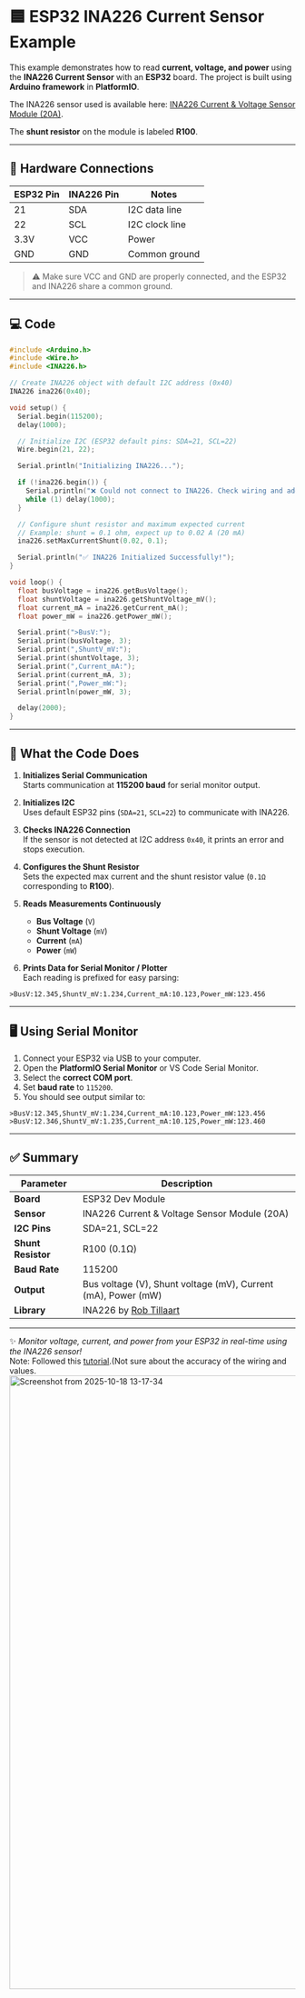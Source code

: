 # 🟦 ESP32 INA226 Current Sensor Example

This example demonstrates how to read **current, voltage, and power** using the **INA226 Current Sensor** with an **ESP32** board. The project is built using **Arduino framework** in **PlatformIO**.

The INA226 sensor used is available here: [INA226 Current & Voltage Sensor Module (20A)](https://tronic.lk/product/ina226-current-voltage-sensor-module-20a?srsltid=AfmBOorYbTJVue1AYEPZS_M6-riRqkakVSS6Vdv143IfBXLlgl2sJXNO).

The **shunt resistor** on the module is labeled **R100**.

---

## 🔧 Hardware Connections

| ESP32 Pin | INA226 Pin | Notes |
|-----------|------------|-------|
| 21        | SDA        | I2C data line |
| 22        | SCL        | I2C clock line |
| 3.3V      | VCC        | Power |
| GND       | GND        | Common ground |

> ⚠️ Make sure VCC and GND are properly connected, and the ESP32 and INA226 share a common ground.

---

## 💻 Code

```cpp
#include <Arduino.h>
#include <Wire.h>
#include <INA226.h>

// Create INA226 object with default I2C address (0x40)
INA226 ina226(0x40);

void setup() {
  Serial.begin(115200);
  delay(1000);

  // Initialize I2C (ESP32 default pins: SDA=21, SCL=22)
  Wire.begin(21, 22);

  Serial.println("Initializing INA226...");

  if (!ina226.begin()) {
    Serial.println("❌ Could not connect to INA226. Check wiring and address.");
    while (1) delay(1000);
  }

  // Configure shunt resistor and maximum expected current
  // Example: shunt = 0.1 ohm, expect up to 0.02 A (20 mA)
  ina226.setMaxCurrentShunt(0.02, 0.1);

  Serial.println("✅ INA226 Initialized Successfully!");
}

void loop() {
  float busVoltage = ina226.getBusVoltage();
  float shuntVoltage = ina226.getShuntVoltage_mV();
  float current_mA = ina226.getCurrent_mA();
  float power_mW = ina226.getPower_mW();

  Serial.print(">BusV:");
  Serial.print(busVoltage, 3);
  Serial.print(",ShuntV_mV:");
  Serial.print(shuntVoltage, 3);
  Serial.print(",Current_mA:");
  Serial.print(current_mA, 3);
  Serial.print(",Power_mW:");
  Serial.println(power_mW, 3);

  delay(2000);
}
```

---

## 🧠 What the Code Does

1. **Initializes Serial Communication**  
   Starts communication at **115200 baud** for serial monitor output.

2. **Initializes I2C**  
   Uses default ESP32 pins (`SDA=21`, `SCL=22`) to communicate with INA226.

3. **Checks INA226 Connection**  
   If the sensor is not detected at I2C address `0x40`, it prints an error and stops execution.

4. **Configures the Shunt Resistor**  
   Sets the expected max current and the shunt resistor value (`0.1Ω` corresponding to **R100**).

5. **Reads Measurements Continuously**  
   - **Bus Voltage** (`V`)  
   - **Shunt Voltage** (`mV`)  
   - **Current** (`mA`)  
   - **Power** (`mW`)

6. **Prints Data for Serial Monitor / Plotter**  
   Each reading is prefixed for easy parsing:

```
>BusV:12.345,ShuntV_mV:1.234,Current_mA:10.123,Power_mW:123.456
```

---

## 🖥️ Using Serial Monitor

1. Connect your ESP32 via USB to your computer.  
2. Open the **PlatformIO Serial Monitor** or VS Code Serial Monitor.  
3. Select the **correct COM port**.  
4. Set **baud rate** to `115200`.  
5. You should see output similar to:

```
>BusV:12.345,ShuntV_mV:1.234,Current_mA:10.123,Power_mW:123.456
>BusV:12.346,ShuntV_mV:1.235,Current_mA:10.125,Power_mW:123.460
```

---

## ✅ Summary

| Parameter | Description |
|-----------|-------------|
| **Board** | ESP32 Dev Module |
| **Sensor** | INA226 Current & Voltage Sensor Module (20A) |
| **I2C Pins** | SDA=21, SCL=22 |
| **Shunt Resistor** | R100 (0.1Ω) |
| **Baud Rate** | 115200 |
| **Output** | Bus voltage (V), Shunt voltage (mV), Current (mA), Power (mW) |
| **Library** | INA226 by [Rob Tillaart](https://registry.platformio.org/libraries/robtillaart/INA226) |

---

✨ _Monitor voltage, current, and power from your ESP32 in real-time using the INA226 sensor!_ 
</br>
Note: Followed this [tutorial](https://makerbotics.com/knowledge-base/teensy-4-1-ina226-current-sensor-tutorial/).(Not sure about the accuracy of the wiring and values. 
<img width="1920" height="1080" alt="Screenshot from 2025-10-18 13-17-34" src="https://github.com/user-attachments/assets/a2c401d2-1082-4b36-b034-345a064566c0" />
